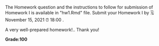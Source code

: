 The Homework question and the instructions to follow for submission of Homework I is available in "hw1.Rmd" file.
Submit your Homework I by 🗓 November 15, 2021 ⏰ 18:00 .


A very well-prepared homework!..
Thank you!

**Grade:100**
